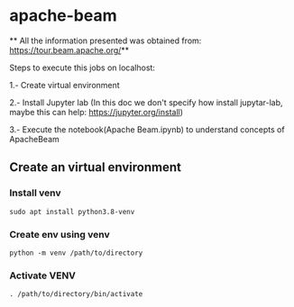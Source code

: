 # apache-beam

** All the information presented was obtained from: https://tour.beam.apache.org/**

Steps to execute this jobs on localhost:

1.- Create virtual environment

2.- Install Jupyter lab (In this doc we don't specify how install jupytar-lab, maybe this can help: https://jupyter.org/install)

3.- Execute the notebook(Apache Beam.ipynb) to understand concepts of ApacheBeam


## Create an virtual environment

### Install venv

```
sudo apt install python3.8-venv
```

### Create env using venv

```
python -m venv /path/to/directory
```

### Activate VENV

```
. /path/to/directory/bin/activate
```

